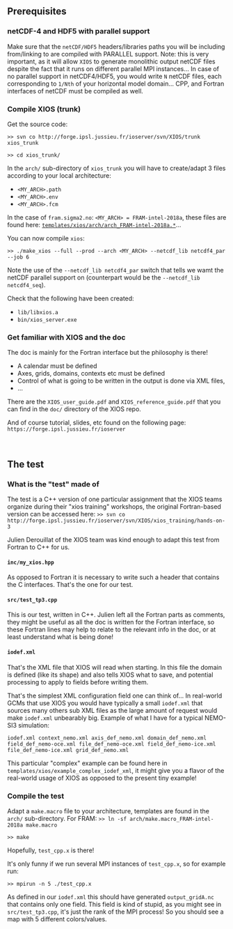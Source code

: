 ## Prerequisites

### netCDF-4 and HDF5 with parallel support

Make sure that the `netCDF/HDF5` headers/libraries paths you will be including from/linking to are compiled with PARALLEL support.
Note: this is very important, as it will allow `XIOS` to generate monolithic output netCDF files despite the fact that it runs on different parallel MPI instances... In case of no parallel support in netCDF4/HDF5, you would write `N` netCDF files, each corresponding to `1/Nth` of your horizontal model domain...
CPP, and Fortran interfaces of netCDF must be compiled as well.


### Compile XIOS (trunk)

Get the source code:

`>> svn co http://forge.ipsl.jussieu.fr/ioserver/svn/XIOS/trunk xios_trunk`
    
`>> cd xios_trunk/`

In the `arch/` sub-directory of `xios_trunk` you will have to create/adapt 3 files according to your local architecture:
* `<MY_ARCH>.path`
* `<MY_ARCH>.env`
* `<MY_ARCH>.fcm`

In the case of `fram.sigma2.no`: `<MY_ARCH> = FRAM-intel-2018a`, these files are found here: [`templates/xios/arch/arch_FRAM-intel-2018a.*`](templates/xios/)...

You can now compile `xios`:

`>> ./make_xios --full --prod --arch <MY_ARCH> --netcdf_lib netcdf4_par --job 6`

Note the use of the `--netcdf_lib netcdf4_par` switch that tells we wamt the netCDF parallel support on (counterpart would be the `--netcdf_lib netcdf4_seq`).

Check that the following have been created:
* `lib/libxios.a`
* `bin/xios_server.exe`

### Get familiar with XIOS and the doc

The doc is mainly for the Fortran interface but the philosophy is there!
* A calendar must be defined
* Axes, grids, domains, contexts etc must be defined
* Control of what is going to be written in the output is done via XML files,
* ...

There are the `XIOS_user_guide.pdf` and `XIOS_reference_guide.pdf` that you can find in the `doc/` directory of the XIOS repo.

And of course tutorial, slides, etc found on the following page: `https://forge.ipsl.jussieu.fr/ioserver`

​ 
## The test

### What is the "test" made of

The test is a C++ version of one particular assignment that the XIOS teams organize during their "xios training" workshops, the original Fortran-based version can be accessed here:
`>> svn co http://forge.ipsl.jussieu.fr/ioserver/svn/XIOS/xios_training/hands-on-3`

Julien Derouillat of the XIOS team was kind enough to adapt this test from Fortran to C++ for us.


#### `inc/my_xios.hpp`

As opposed to Fortran it is necessary to write such a header that contains the C interfaces.
That's the one for our test.

#### `src/test_tp3.cpp`

This is our test, written in C++. Julien left all the Fortran parts as comments, they might be useful as all the doc is written for the Fortran interface, so these Fortran lines may help to relate to the relevant info in the doc, or at least understand what is being done!

#### `iodef.xml`

That's the XML file that XIOS will read when starting. In this file the domain is defined (like its shape) and also tells XIOS what to save, and potential processing to apply to fields before writing them.

That's the simplest XML configuration field one can think of... In real-world GCMs that use XIOS you would have typically a small `iodef.xml` that sources many others sub XML files as the large amount of request would make `iodef.xml` unbearably big. Example of what I have for a typical NEMO-SI3 simulation:

    iodef.xml context_nemo.xml axis_def_nemo.xml domain_def_nemo.xml field_def_nemo-oce.xml file_def_nemo-oce.xml field_def_nemo-ice.xml file_def_nemo-ice.xml grid_def_nemo.xml

This particular "complex" example can be found here in `templates/xios/example_complex_iodef_xml`, it might give you a flavor of the real-world usage of XIOS as opposed to the present tiny example!



### Compile the test
 
Adapt a `make.macro` file to your architecture, templates are found in the `arch/` sub-directory.
For FRAM:
`>> ln -sf arch/make.macro_FRAM-intel-2018a make.macro`
 
`>> make`

Hopefully, `test_cpp.x` is there!

It's only funny if we run several MPI instances of `test_cpp.x`, so for example run:

`>> mpirun -n 5 ./test_cpp.x`

As defined in our `iodef.xml` this should have generated `output_gridA.nc` that contains only one field. This field is kind of stupid, as you might see in `src/test_tp3.cpp`, it's just the rank of the MPI process! So you should see a map with 5 different colors/values.


 

